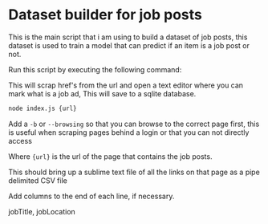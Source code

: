 # Dataset builder for job posts

This is the main script that i am using to build a dataset of job posts, this dataset is used to train a model that can predict if an item is a job post or not.

Run this script by executing the following command:

This will scrap href's from the url and open a text editor where you can mark what is a job ad, This will save to a sqlite database.

```bash
node index.js {url}
```

Add a `-b` or `--browsing` so that you can browse to the correct page first, this is useful when scraping pages behind a login or that you can not directly access

Where `{url}` is the url of the page that contains the job posts.

This should bring up a sublime text file of all the links on that page as a pipe delimited CSV file

Add columns to the end of each line, if necessary.

jobTitle, jobLocation




